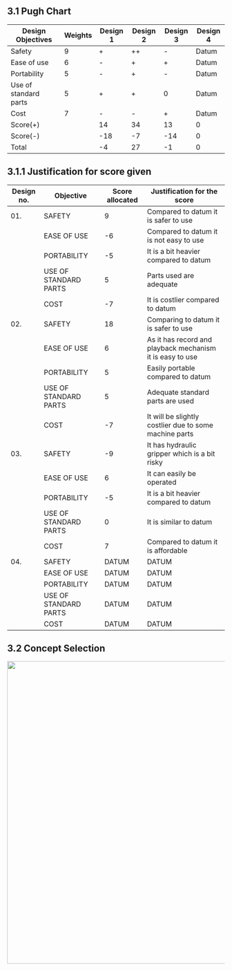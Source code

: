 
## 3.1 Pugh Chart

|Design Objectives|Weights|Design 1|Design 2|Design 3|Design 4|
|-----------------|------|--------|--------|--------|--------|
|Safety|9 | +|++|-|Datum|
|Ease of use| 6|- |+|+| Datum|
|Portability| 5|-|+|-|Datum |
|Use of standard parts|5 |+|+|0| Datum|
|Cost| 7|-|-|+|Datum|
|Score(+)| |14| 34|13| 0|
|Score(-)| |-18|-7|-14| 0|
|Total| |-4|27|-1| 0|

## 3.1.1 Justification for score given
|Design no.| Objective| Score allocated |Justification for the score|
|----------|----------|-----------------|---------------------------|
|01.|SAFETY|9|Compared to datum it is safer to use|
||EASE OF USE|-6|Compared to datum it is not easy to use|
||PORTABILITY|-5|It is a bit heavier compared to datum|
||USE OF STANDARD PARTS|5|Parts used are adequate|
||COST|-7|It is costlier compared to datum|
|02.|SAFETY|18|Comparing to datum it is safer to use|
||EASE OF USE|6|As it has record and playback mechanism it is easy to use|
||PORTABILITY|5|Easily portable compared to datum|
||USE OF STANDARD PARTS|5|Adequate standard parts are used|
||COST|-7|It will be slightly costlier due to some machine parts|
|03.|SAFETY|-9|It has hydraulic gripper which is a bit risky |
||EASE OF USE|6|It can easily be operated|
||PORTABILITY|-5|It is a bit heavier compared to datum|
||USE OF STANDARD PARTS|0|It is similar to datum|
||COST|7|Compared to datum it is affordable|
|04.|SAFETY|DATUM|DATUM|
||EASE OF USE|DATUM|DATUM|
||PORTABILITY|DATUM|DATUM|
||USE OF STANDARD PARTS|DATUM|DATUM|
||COST|DATUM|DATUM|


## 3.2 Concept Selection
<img src="https://user-images.githubusercontent.com/105427987/172132519-2710a764-0df8-40c2-9ccc-c17febf84177.jpg" height=700 width=700>



